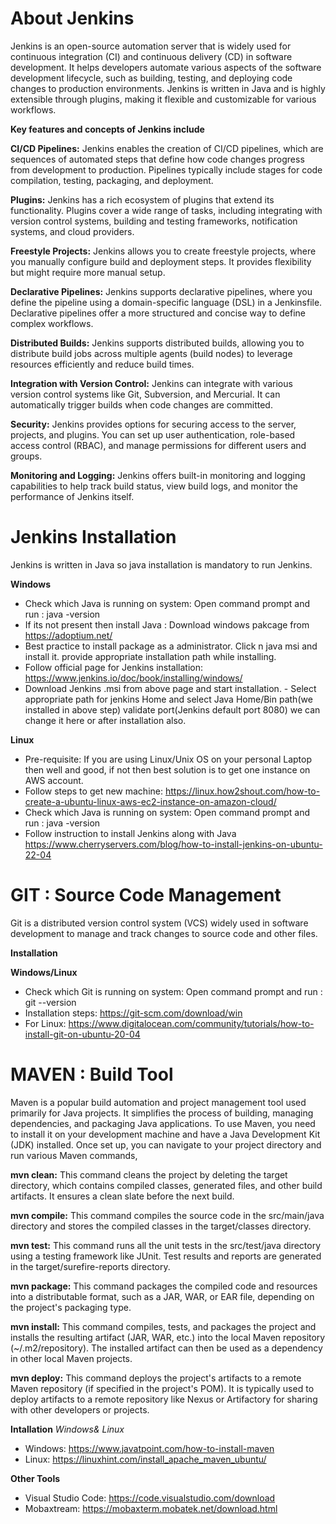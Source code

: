 # About Jenkins
Jenkins is an open-source automation server that is widely used for continuous integration (CI) and continuous delivery (CD) in software development. It helps developers automate various aspects of the software development lifecycle, such as building, testing, and deploying code changes to production environments. Jenkins is written in Java and is highly extensible through plugins, making it flexible and customizable for various workflows.

**Key features and concepts of Jenkins include**

**CI/CD Pipelines:** Jenkins enables the creation of CI/CD pipelines, which are sequences of automated steps that define how code changes progress from development to production. Pipelines typically include stages for code compilation, testing, packaging, and deployment.

**Plugins:** Jenkins has a rich ecosystem of plugins that extend its functionality. Plugins cover a wide range of tasks, including integrating with version control systems, building and testing frameworks, notification systems, and cloud providers.

**Freestyle Projects:** Jenkins allows you to create freestyle projects, where you manually configure build and deployment steps. It provides flexibility but might require more manual setup.

**Declarative Pipelines:** Jenkins supports declarative pipelines, where you define the pipeline using a domain-specific language (DSL) in a Jenkinsfile. Declarative pipelines offer a more structured and concise way to define complex workflows.

**Distributed Builds:** Jenkins supports distributed builds, allowing you to distribute build jobs across multiple agents (build nodes) to leverage resources efficiently and reduce build times.

**Integration with Version Control:** Jenkins can integrate with various version control systems like Git, Subversion, and Mercurial. It can automatically trigger builds when code changes are committed.

**Security:** Jenkins provides options for securing access to the server, projects, and plugins. You can set up user authentication, role-based access control (RBAC), and manage permissions for different users and groups.

**Monitoring and Logging:** Jenkins offers built-in monitoring and logging capabilities to help track build status, view build logs, and monitor the performance of Jenkins itself.

# Jenkins Installation
Jenkins is written in Java so java installation is mandatory to run Jenkins.

**Windows**
- Check which Java is running on system: Open command prompt and run : java -version
- If its not present then install Java : Download windows pakcage from https://adoptium.net/  
- Best practice to install package as a administrator. Click n java msi and install it. provide appropriate installation path while installing.
- Follow official page for Jenkins installation: https://www.jenkins.io/doc/book/installing/windows/
- Download Jenkins .msi from above page and start installation. - Select appropriate path for jenkins Home and select Java Home/Bin path(we installed in above step) validate port(Jenkins default port 8080) we can change it here or after installation also.

**Linux**
- Pre-requisite: If you are using Linux/Unix OS on your personal Laptop then well and good, if not then best solution is to get one instance on AWS account.
- Follow steps to get new machine: https://linux.how2shout.com/how-to-create-a-ubuntu-linux-aws-ec2-instance-on-amazon-cloud/
- Check which Java is running on system: Open command prompt and run : java -version
- Follow instruction to install Jenkins along with Java https://www.cherryservers.com/blog/how-to-install-jenkins-on-ubuntu-22-04

# GIT : Source Code Management
Git is a distributed version control system (VCS) widely used in software development to manage and track changes to source code and other files.

**Installation**

**Windows/Linux** 
 - Check which Git is running on system: Open command prompt and run : git --version
 - Installation steps: https://git-scm.com/download/win
 - For Linux: https://www.digitalocean.com/community/tutorials/how-to-install-git-on-ubuntu-20-04

# MAVEN : Build Tool
Maven is a popular build automation and project management tool used primarily for Java projects. It simplifies the process of building, managing dependencies, and packaging Java applications. 
To use Maven, you need to install it on your development machine and have a Java Development Kit (JDK) installed. Once set up, you can navigate to your project directory and run various Maven commands,

**mvn clean:**
This command cleans the project by deleting the target directory, which contains compiled classes, generated files, and other build artifacts. It ensures a clean slate before the next build.

**mvn compile:**
This command compiles the source code in the src/main/java directory and stores the compiled classes in the target/classes directory.

**mvn test:**
This command runs all the unit tests in the src/test/java directory using a testing framework like JUnit. Test results and reports are generated in the target/surefire-reports directory.

**mvn package:**
This command packages the compiled code and resources into a distributable format, such as a JAR, WAR, or EAR file, depending on the project's packaging type.

**mvn install:**
This command compiles, tests, and packages the project and installs the resulting artifact (JAR, WAR, etc.) into the local Maven repository (~/.m2/repository). The installed artifact can then be used as a dependency in other local Maven projects.

**mvn deploy:**
This command deploys the project's artifacts to a remote Maven repository (if specified in the project's POM). It is typically used to deploy artifacts to a remote repository like Nexus or Artifactory for sharing with other developers or projects.

**Intallation**
*Windows& Linux*
- Windows: https://www.javatpoint.com/how-to-install-maven
- Linux: https://linuxhint.com/install_apache_maven_ubuntu/

**Other Tools** 
- Visual Studio Code: https://code.visualstudio.com/download
- Mobaxtream: https://mobaxterm.mobatek.net/download.html  


